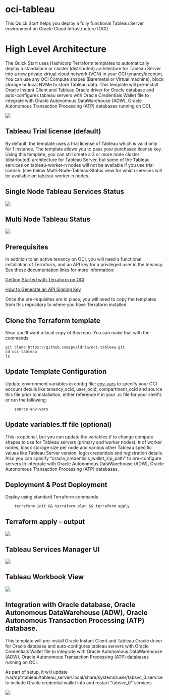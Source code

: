 # oci-tableau
This Quick Start helps you deploy a fully functional Tableau Server environment on Oracle Cloud Infrastructure (OCI).



# High Level Architecture
The Quick Start uses Hashicorp Terraform templates to automatically deploy a standalone or cluster (distributed) architecture for Tableau Server into a new private virtual cloud network (VCN) in your OCI tenancy/account.  You can use any OCI Compute shapes (Baremetal or Virtual machine), block storage or local NVMe to store Tableau data. This template will pre-install Oracle Instant Client  and Tableau Oracle driver for Oracle database and auto-configures tableau servers with Oracle Credentials Wallet file to integrate with Oracle Autonomous DataWarehouse (ADW),  Oracle Autonomous Transaction Processing (ATP) databases running on OCI. 

![](./images/architecture.PNG)

## Tableau Trial license (default)
By default, the template uses a trial license of Tableau which is valid only for 1 instance.  The template allows you to pass your purchased license key.  Using this template, you can still create a 3 or more node cluster (distributed) architecture for Tableau Server, but some of the Tableau services on tableau-worker-n nodes will not be available if you use trial license. (see below Multi-Node-Tableau-Status view for which services will be available on tableau-worker-n nodes. 

## Single Node Tableau Services Status
![](./images/Single-Node-Tableau-Services-Status.PNG)

## Multi Node Tableau Status 
![](./images/Multi-Node-Tableau-Status.PNG)


## Prerequisites
In addition to an active tenancy on OCI, you will need a functional installation of Terraform, and an API key for a privileged user in the tenancy.  See these documentation links for more information:

[Getting Started with Terraform on OCI](https://docs.cloud.oracle.com/iaas/Content/API/SDKDocs/terraformgetstarted.htm)

[How to Generate an API Signing Key](https://docs.cloud.oracle.com/iaas/Content/API/Concepts/apisigningkey.htm#How)

Once the pre-requisites are in place, you will need to copy the templates from this repository to where you have Terraform installed.


## Clone the Terraform template
Now, you'll want a local copy of this repo.  You can make that with the commands:

    git clone https://github.com/pvaldria/oci-tableau.git
    cd oci-tableau
    ls


## Update Template Configuration
Update environment variables in config file: [env-vars](https://github.com/pvaldria/oci-tableau/blob/master/env-vars)  to specify your OCI account details like tenancy_ocid, user_ocid, compartment_ocid and source this file prior to installation, either reference it in your .rc file for your shell's or run the following:

        source env-vars

## Update variables.tf file (optional)
This is optional, but you can update the variables.tf to change compute shapes to use for Tableau servers (primary and worker nodes), # of worker nodes, block storage size per node and various other Tableau specific values like Tableau Server version, login credentials and registration details.  Also you can specify "oracle_credentials_wallet_zip_path" to pre-configure servers to integrate with Oracle Autonomous DataWarehouse (ADW),  Oracle Autonomous Transaction Processing (ATP) databases. 


## Deployment & Post Deployment

Deploy using standard Terraform commands

        terraform init && terraform plan && terraform apply


## Terraform apply - output 
![](./images/Single-Node-TF-apply.PNG)

## Tableau Services Manager UI
![](./images/Single-Node-8850-Tableau-Services-Manager-UI.PNG)

## Tableau Workbook View
![](./images/Workbook-View.PNG)


## Integration with Oracle database, Oracle Autonomous DataWarehouse (ADW),  Oracle Autonomous Transaction Processing (ATP) database. 
This template will pre-install Oracle Instant Client  and Tableau Oracle driver for Oracle database and auto-configures tableau servers with Oracle Credentials Wallet file to integrate with Oracle Autonomous DataWarehouse (ADW),  Oracle Autonomous Transaction Processing (ATP) databases running on OCI. 

As part of setup, it will update /var/opt/tableau/tableau_server/.local/share/systemd/user/tabsvc_0.service to include Oracle credential wallet info and restart "tabsvc_0" services. 

![](./images/Connected-2-Different-Oracle-DBs.PNG)

